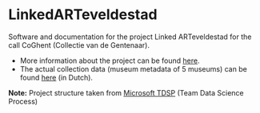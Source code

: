 # LinkedARTeveldestad
Software and documentation for the project Linked ARTeveldestad for the call CoGhent (Collectie van de Gentenaar).

- More information about the project can be found [here](https://www.collectie.gent/). 
- The actual collection data (museum metadata of 5 museums) can be found [here](https://data.collectie.gent/) (in Dutch). 


**Note:** Project structure taken from [Microsoft TDSP](https://github.com/Azure/Azure-TDSP-ProjectTemplate) (Team Data Science Process)
